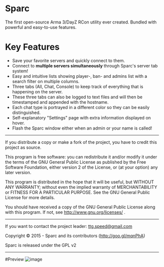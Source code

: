 Sparc
===

The first open-source Arma 3/DayZ RCon utility ever created. Bundled with powerful and easy-to-use features.

Key Features
===
- Save your favorite servers and quickly connect to them.
- Connect to **multiple servers simultaneously** through Sparc's server tab system!
- Easy and intuitive lists showing player-, ban- and admins list with a search filter on multiple columns.
- Three tabs (All, Chat, Console) to keep track of everything that is happening on the server.
- These three tabs can also be logged to text files and will then be timestamped and appended with the hostname.
- Each chat type is portrayed in a different color so they can be easily distinguished.
- Self-explanatory "Settings" page with extra information displayed on hover.
- Flash the Sparc window either when an admin or your name is called!

***

If you distribute a copy or make a fork of the project, you have to credit this project as source.
	
This program is free software: you can redistribute it and/or modify it under the terms of the GNU General Public License as published by the Free Software Foundation, either version 2 of the License, or (at your option) any later version.
 
This program is distributed in the hope that it will be useful, but WITHOUT ANY WARRANTY; without even the implied warranty of MERCHANTABILITY or FITNESS FOR A PARTICULAR PURPOSE.  See the GNU General Public License for more details.
 
You should have received a copy of the GNU General Public License along with this program.  If not, see http://www.gnu.org/licenses/ .

***

If you want to contact the project leader: ttg.speed@gmail.com

Copyright © 2015 - Sparc and its contributors (http://goo.gl/mqnPhA)

Sparc is released under the GPL v2

*** 
#Preview
![image](http://i.imgur.com/xMq1MJT.png)